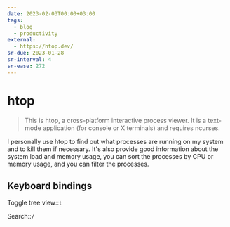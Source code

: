 ```yaml
---
date: 2023-02-03T00:00+03:00
tags:
  - blog
  - productivity
external:
  - https://htop.dev/
sr-due: 2023-01-28
sr-interval: 4
sr-ease: 272
---
```


# htop

> This is htop, a cross-platform interactive process viewer. It is a text-mode
> application (for console or X terminals) and requires ncurses.

I personally use htop to find out what processes are running on my system and to
kill them if necessary. It's also provide good information about the system load
and memory usage, you can sort the processes by CPU or memory usage, and you can
filter the processes.

## Keyboard bindings

Toggle tree view::`t`

Search::`/`
